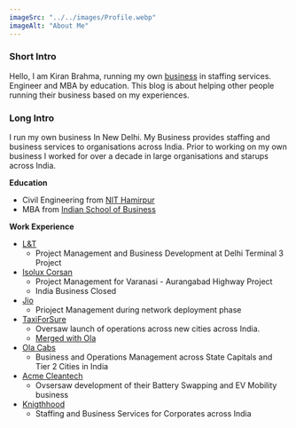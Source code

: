 ```yaml
---
imageSrc: "../../images/Profile.webp"
imageAlt: "About Me"
---
```


### Short Intro

Hello, I am Kiran Brahma, running my own <a href="https://www.knighthood.co" target="_blank">business</a> in staffing services. Engineer and MBA by education.
This blog is about helping other people running their business based on my experiences.


### Long Intro

I run my own business In New Delhi. My Business provides staffing and business services to organisations across India. Prior to working on my own business I worked for over a decade in large organisations and starups across India.

**Education**

- Civil Engineering from [NIT Hamirpur](https://www.nith.ac.in)
- MBA from [Indian School of Business](https://www.isb.edu)

**Work Experience**

- [L&T](https://www.larsentoubro.com/)
    * Project Management and Business Development at Delhi Terminal 3 Project
- [Isolux Corsan](http://www.isoluxcorsan.com/en/)
    * Project Management for Varanasi - Aurangabad Highway Project  
    * India Business Closed
- [Jio](https://www.jio.com/)
    * Prioject Management during network deployment phase
- [TaxiForSure](https://www.crunchbase.com/organization/taxiforsure-com)
    * Oversaw launch of operations across new cities across India. 
    * [Merged with Ola](https://techcrunch.com/2016/08/17/ola-confirms-it-has-shut-down-taxiforsure-the-rival-it-acquired-for-200m/)
- [Ola Cabs](https://www.olacabs.com/)
    * Business and Operations Management across State Capitals and Tier 2 Cities in India
- [Acme Cleantech](https://acmecleantech.in/) 
    * Ovsersaw development of their Battery Swapping and EV Mobility business
- [Knigthhood](https://www.knighthood.co) 
    * Staffing and Business Services for Corporates across India
